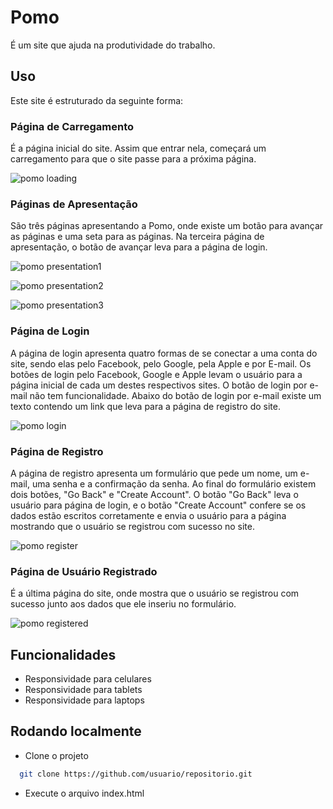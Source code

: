 # Pomo

É um site que ajuda na produtividade do trabalho.

## Uso

Este site é estruturado da seguinte forma:

### Página de Carregamento

É a página inicial do site. Assim que entrar nela, começará um carregamento para que o site passe para a próxima página.

![pomo loading](https://github.com/user-attachments/assets/1e7a7998-def0-4dd7-b5ef-352388f8c3e5)

### Páginas de Apresentação

São três páginas apresentando a Pomo, onde existe um botão para avançar as páginas e uma seta para as páginas. Na terceira página de apresentação, o botão de avançar leva para a página de login.

![pomo presentation1](https://github.com/user-attachments/assets/e7511736-7505-4247-b4bb-6d749808468d)

![pomo presentation2](https://github.com/user-attachments/assets/51eb58cd-e9e9-4695-81fd-e2e1024f3dc3)

![pomo presentation3](https://github.com/user-attachments/assets/7051a000-2892-4bc8-aff2-15a4b2db179b)

### Página de Login

A página de login apresenta quatro formas de se conectar a uma conta do site, sendo elas pelo Facebook, pelo Google, pela Apple e por E-mail. Os botões de login pelo Facebook, Google e Apple levam o usuário para a página inicial de cada um destes respectivos sites. O botão de login por e-mail não tem funcionalidade. Abaixo do botão de login por e-mail existe um texto contendo um link que leva para a página de registro do site.

![pomo login](https://github.com/user-attachments/assets/0c89e62e-12e9-4963-bed3-d6bb7e071902)

### Página de Registro

A página de registro apresenta um formulário que pede um nome, um e-mail, uma senha e a confirmação da senha. Ao final do formulário existem dois botões, "Go Back" e "Create Account". O botão "Go Back" leva o usuário para página de login, e o botão "Create Account" confere se os dados estão escritos corretamente e envia o usuário para a página mostrando que o usuário se registrou com sucesso no site.

![pomo register](https://github.com/user-attachments/assets/ded87baa-1b64-4ac8-afe7-4f90da1da093)

### Página de Usuário Registrado

É a última página do site, onde mostra que o usuário se registrou com sucesso junto aos dados que ele inseriu no formulário.

![pomo registered](https://github.com/user-attachments/assets/b9648c03-6bd5-4600-9fe4-39b09a3f1f9d)


## Funcionalidades

- Responsividade para celulares
- Responsividade para tablets
- Responsividade para laptops


## Rodando localmente

- Clone o projeto

```bash
  git clone https://github.com/usuario/repositorio.git
```

- Execute o arquivo index.html
